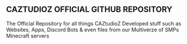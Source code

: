 ## CAZTUDIOZ OFFICIAL GITHUB REPOSITORY
The Official Repository for all things CAZtudioZ Developed stuff such as Websites, Apps, Discord Bots & even files from our Multiverze of SMPs Minecraft servers
